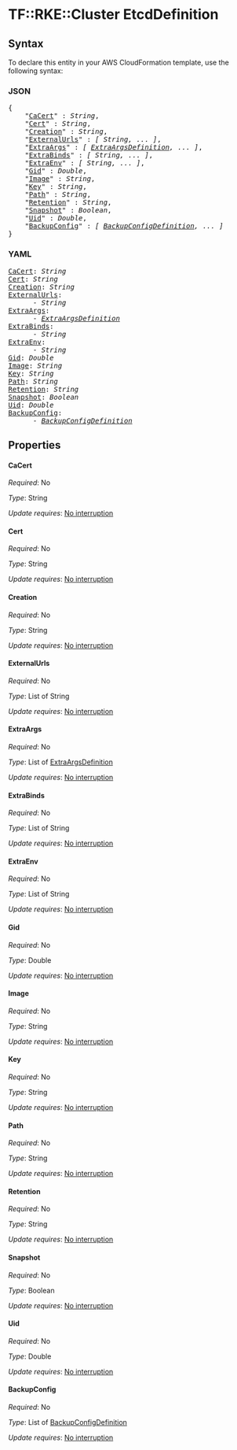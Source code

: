 # TF::RKE::Cluster EtcdDefinition

## Syntax

To declare this entity in your AWS CloudFormation template, use the following syntax:

### JSON

<pre>
{
    "<a href="#cacert" title="CaCert">CaCert</a>" : <i>String</i>,
    "<a href="#cert" title="Cert">Cert</a>" : <i>String</i>,
    "<a href="#creation" title="Creation">Creation</a>" : <i>String</i>,
    "<a href="#externalurls" title="ExternalUrls">ExternalUrls</a>" : <i>[ String, ... ]</i>,
    "<a href="#extraargs" title="ExtraArgs">ExtraArgs</a>" : <i>[ <a href="extraargsdefinition.md">ExtraArgsDefinition</a>, ... ]</i>,
    "<a href="#extrabinds" title="ExtraBinds">ExtraBinds</a>" : <i>[ String, ... ]</i>,
    "<a href="#extraenv" title="ExtraEnv">ExtraEnv</a>" : <i>[ String, ... ]</i>,
    "<a href="#gid" title="Gid">Gid</a>" : <i>Double</i>,
    "<a href="#image" title="Image">Image</a>" : <i>String</i>,
    "<a href="#key" title="Key">Key</a>" : <i>String</i>,
    "<a href="#path" title="Path">Path</a>" : <i>String</i>,
    "<a href="#retention" title="Retention">Retention</a>" : <i>String</i>,
    "<a href="#snapshot" title="Snapshot">Snapshot</a>" : <i>Boolean</i>,
    "<a href="#uid" title="Uid">Uid</a>" : <i>Double</i>,
    "<a href="#backupconfig" title="BackupConfig">BackupConfig</a>" : <i>[ <a href="backupconfigdefinition.md">BackupConfigDefinition</a>, ... ]</i>
}
</pre>

### YAML

<pre>
<a href="#cacert" title="CaCert">CaCert</a>: <i>String</i>
<a href="#cert" title="Cert">Cert</a>: <i>String</i>
<a href="#creation" title="Creation">Creation</a>: <i>String</i>
<a href="#externalurls" title="ExternalUrls">ExternalUrls</a>: <i>
      - String</i>
<a href="#extraargs" title="ExtraArgs">ExtraArgs</a>: <i>
      - <a href="extraargsdefinition.md">ExtraArgsDefinition</a></i>
<a href="#extrabinds" title="ExtraBinds">ExtraBinds</a>: <i>
      - String</i>
<a href="#extraenv" title="ExtraEnv">ExtraEnv</a>: <i>
      - String</i>
<a href="#gid" title="Gid">Gid</a>: <i>Double</i>
<a href="#image" title="Image">Image</a>: <i>String</i>
<a href="#key" title="Key">Key</a>: <i>String</i>
<a href="#path" title="Path">Path</a>: <i>String</i>
<a href="#retention" title="Retention">Retention</a>: <i>String</i>
<a href="#snapshot" title="Snapshot">Snapshot</a>: <i>Boolean</i>
<a href="#uid" title="Uid">Uid</a>: <i>Double</i>
<a href="#backupconfig" title="BackupConfig">BackupConfig</a>: <i>
      - <a href="backupconfigdefinition.md">BackupConfigDefinition</a></i>
</pre>

## Properties

#### CaCert

_Required_: No

_Type_: String

_Update requires_: [No interruption](https://docs.aws.amazon.com/AWSCloudFormation/latest/UserGuide/using-cfn-updating-stacks-update-behaviors.html#update-no-interrupt)

#### Cert

_Required_: No

_Type_: String

_Update requires_: [No interruption](https://docs.aws.amazon.com/AWSCloudFormation/latest/UserGuide/using-cfn-updating-stacks-update-behaviors.html#update-no-interrupt)

#### Creation

_Required_: No

_Type_: String

_Update requires_: [No interruption](https://docs.aws.amazon.com/AWSCloudFormation/latest/UserGuide/using-cfn-updating-stacks-update-behaviors.html#update-no-interrupt)

#### ExternalUrls

_Required_: No

_Type_: List of String

_Update requires_: [No interruption](https://docs.aws.amazon.com/AWSCloudFormation/latest/UserGuide/using-cfn-updating-stacks-update-behaviors.html#update-no-interrupt)

#### ExtraArgs

_Required_: No

_Type_: List of <a href="extraargsdefinition.md">ExtraArgsDefinition</a>

_Update requires_: [No interruption](https://docs.aws.amazon.com/AWSCloudFormation/latest/UserGuide/using-cfn-updating-stacks-update-behaviors.html#update-no-interrupt)

#### ExtraBinds

_Required_: No

_Type_: List of String

_Update requires_: [No interruption](https://docs.aws.amazon.com/AWSCloudFormation/latest/UserGuide/using-cfn-updating-stacks-update-behaviors.html#update-no-interrupt)

#### ExtraEnv

_Required_: No

_Type_: List of String

_Update requires_: [No interruption](https://docs.aws.amazon.com/AWSCloudFormation/latest/UserGuide/using-cfn-updating-stacks-update-behaviors.html#update-no-interrupt)

#### Gid

_Required_: No

_Type_: Double

_Update requires_: [No interruption](https://docs.aws.amazon.com/AWSCloudFormation/latest/UserGuide/using-cfn-updating-stacks-update-behaviors.html#update-no-interrupt)

#### Image

_Required_: No

_Type_: String

_Update requires_: [No interruption](https://docs.aws.amazon.com/AWSCloudFormation/latest/UserGuide/using-cfn-updating-stacks-update-behaviors.html#update-no-interrupt)

#### Key

_Required_: No

_Type_: String

_Update requires_: [No interruption](https://docs.aws.amazon.com/AWSCloudFormation/latest/UserGuide/using-cfn-updating-stacks-update-behaviors.html#update-no-interrupt)

#### Path

_Required_: No

_Type_: String

_Update requires_: [No interruption](https://docs.aws.amazon.com/AWSCloudFormation/latest/UserGuide/using-cfn-updating-stacks-update-behaviors.html#update-no-interrupt)

#### Retention

_Required_: No

_Type_: String

_Update requires_: [No interruption](https://docs.aws.amazon.com/AWSCloudFormation/latest/UserGuide/using-cfn-updating-stacks-update-behaviors.html#update-no-interrupt)

#### Snapshot

_Required_: No

_Type_: Boolean

_Update requires_: [No interruption](https://docs.aws.amazon.com/AWSCloudFormation/latest/UserGuide/using-cfn-updating-stacks-update-behaviors.html#update-no-interrupt)

#### Uid

_Required_: No

_Type_: Double

_Update requires_: [No interruption](https://docs.aws.amazon.com/AWSCloudFormation/latest/UserGuide/using-cfn-updating-stacks-update-behaviors.html#update-no-interrupt)

#### BackupConfig

_Required_: No

_Type_: List of <a href="backupconfigdefinition.md">BackupConfigDefinition</a>

_Update requires_: [No interruption](https://docs.aws.amazon.com/AWSCloudFormation/latest/UserGuide/using-cfn-updating-stacks-update-behaviors.html#update-no-interrupt)

